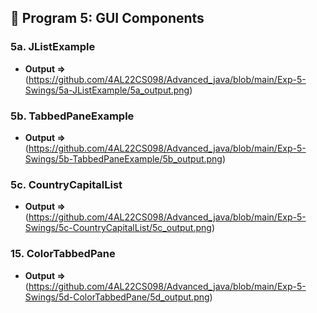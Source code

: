## 📌 Program 5: GUI Components
### 5a. JListExample  
- **Output =>** (https://github.com/4AL22CS098/Advanced_java/blob/main/Exp-5-Swings/5a-JListExample/5a_output.png)
 ### 5b. TabbedPaneExample  
- **Output =>** (https://github.com/4AL22CS098/Advanced_java/blob/main/Exp-5-Swings/5b-TabbedPaneExample/5b_output.png)   
### 5c. CountryCapitalList  
- **Output =>** (https://github.com/4AL22CS098/Advanced_java/blob/main/Exp-5-Swings/5c-CountryCapitalList/5c_output.png)  
### 15. ColorTabbedPane  
- **Output =>** (https://github.com/4AL22CS098/Advanced_java/blob/main/Exp-5-Swings/5d-ColorTabbedPane/5d_output.png)
